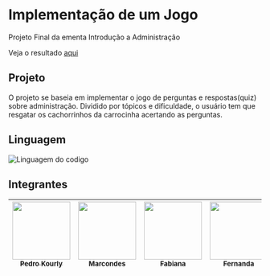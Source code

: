 # Implementação de um Jogo
Projeto Final da ementa Introdução a Administração


Veja o resultado [aqui](https://kykirma.github.io/PerguntadosADM/)

## Projeto
O projeto se baseia em implementar o jogo de perguntas e respostas(quiz) sobre administração. Dividido por tópicos e dificuldade, o usuário tem que resgatar os cachorrinhos da carrocinha acertando as perguntas. 

## Linguagem
![Linguagem do codigo](https://www.freepnglogos.com/uploads/html5-logo-png/html5-logo-devextreme-multi-purpose-controls-html-javascript-3.png)

## Integrantes
| [<img src="https://avatars.githubusercontent.com/KyKirma" width=115><br><sub>Pedro Kourly</sub>](https://github.com/KyKirma) | [<img src="https://avatars.githubusercontent.com/Marcondes05" width=115><br><sub>Marcondes</sub>](https://github.com/Marcondes05) | [<img src="https://avatars.githubusercontent.com/FabiIzidoro" width=115><br><sub>Fabiana</sub>](https://github.com/FabiIzidoro) | [<img src="https://avatars.githubusercontent.com/fer-oliveiraa" width=115><br><sub>Fernanda</sub>](https://github.com/fer-oliveiraa) | [<img src="https://avatars.githubusercontent.com/gomes-1" width=115><br><sub>Leandro</sub>](https://github.com/gomes-1)
| :---: | :---: | :---: | :---: | :---: |
